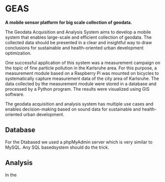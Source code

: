 # GEAS

**A mobile sensor platform for big scale collection of geodata.**

The Geodata Acquisition and Analysis System aims to develop a mobile system that enables large-scale and efficient collection of geodata. The collected data should be presented in a clear and insightful way to draw conclusions for sustainable and health-oriented urban development optimization.

One successful application of this system was a measurement campaign on the topic of fine particle pollution in the Karlsruhe area. For this purpose, a measurement module based on a Raspberry Pi was mounted on bicycles to systematically capture measurement data of the city area of Karlsruhe. The data collected by the measurement module were stored in a database and processed by a Python program. The results were visualized using GIS software.

The geodata acquisition and analysis system has multiple use cases and enables decision-making based on sound data for sustainable and health-oriented urban development.

## Database
For the Dtabased we used a phpMyAdmin server which is very similar to MySQL. Any SQL basedsystem should do the trick.

## Analysis

In the 
